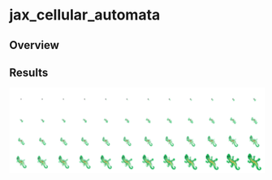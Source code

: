 # jax_cellular_automata
## Overview


## Results
![image_synthesis](figures/image_syn.png?raw=true) 
